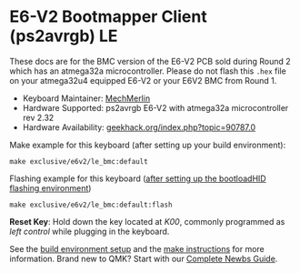 # E6-V2 Bootmapper Client (ps2avrgb) LE

These docs are for the BMC version of the E6-V2 PCB sold during Round 2 which has an atmega32a microcontroller. Please do not flash this `.hex` file on your atmega32u4 equipped E6-V2 or your E6V2 BMC from Round 1. 

* Keyboard Maintainer: [MechMerlin](https://github.com/mechmerlin)
* Hardware Supported: ps2avrgb E6-V2 with atmega32a microcontroller rev 2.32
* Hardware Availability: [geekhack.org/index.php?topic=90787.0](https://geekhack.org/index.php?topic=90787.0)

Make example for this keyboard (after setting up your build environment):

    make exclusive/e6v2/le_bmc:default

Flashing example for this keyboard ([after setting up the bootloadHID flashing environment](https://docs.qmk.fm/#/flashing_bootloadhid))

    make exclusive/e6v2/le_bmc:default:flash

**Reset Key**: Hold down the key located at *K00*, commonly programmed as *left control* while plugging in the keyboard.

See the [build environment setup](https://docs.qmk.fm/#/getting_started_build_tools) and the [make instructions](https://docs.qmk.fm/#/getting_started_make_guide) for more information. Brand new to QMK? Start with our [Complete Newbs Guide](https://docs.qmk.fm/#/newbs).
